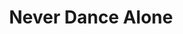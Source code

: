 ---
pid: lla38
title: Never Dance Alone
location_transcription: 
coordinates: "[-75.234535943007, 39.948848677258]"
zipcode: 
gen_neighborhood: 
neighborhood: 
outside_phl: 
age: '21'
age_range: 20-29
instagram: 
image_file_name: lla_38.jpg
proposal_transcription: Attraction --> People can always have something to dance with
  and don't have to feel ashamed in public. Some how takes the movement of many dancers
  and projects it within the monument. Has Built in sound system. More space for multiple
  people. Open on either side. Control music within monument.
topic: Music,Technology
topic_summary: 0, 0
type: Interactive,Concrete,Projection
keywords_other: 
credit: 
image_labels: 
twitter: 
facebook: 
permalink: "/monuments/lla38/"
layout: item-page
---